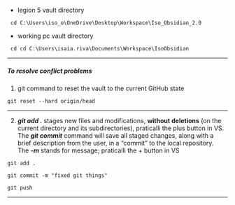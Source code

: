 - legion 5 vault directory
```console
 cd C:\Users\iso_o\OneDrive\Desktop\Workspace\Iso_Obsidian_2.0
```
- working pc vault directory
```console
 cd cd C:\Users\isaia.riva\Documents\Workspace\IsoObsidian
```
----
##### To resolve conflict problems
1. git command to reset the vault to the current GitHub state
```console
git reset --hard origin/head
```
---
2. ***git add .*** stages new files and modifications, **without deletions** (on the current directory and its subdirectories), praticalli the plus button in VS. The ***git commit*** command will save all staged changes, along with a brief description from the user, in a “commit” to the local repository. The ***-m*** stands for message; praticalli the + button in VS
```console
git add .

git commit -m "fixed git things"

git push
```
---
